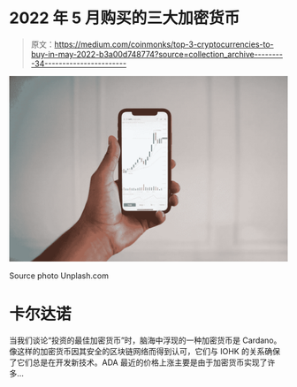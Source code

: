 # 2022 年 5 月购买的三大加密货币

> 原文：<https://medium.com/coinmonks/top-3-cryptocurrencies-to-buy-in-may-2022-b3a00d748774?source=collection_archive---------34----------------------->

![](img/8d5a42f10dd9e5ab517293bbd3c39a69.png)

Source photo Unplash.com

# 卡尔达诺

当我们谈论“投资的最佳加密货币”时，脑海中浮现的一种加密货币是 Cardano。像这样的加密货币因其安全的区块链网络而得到认可，它们与 IOHK 的关系确保了它们总是在开发新技术。ADA 最近的价格上涨主要是由于加密货币实现了许多…